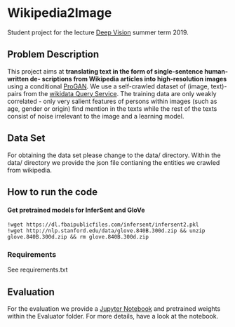 # Wikipedia2Image
Student project for the lecture [Deep Vision](https://hci.iwr.uni-heidelberg.de/content/deep-vision) summer term 2019.

## Problem Description

This project aims at **translating text in the form of single-sentence human-written de-
scriptions from Wikipedia articles into high-resolution images** using a conditional [ProGAN](https://github.com/akanimax/pro_gan_pytorch). We use a self-crawled dataset of (image, text)-pairs from the [wikidata Query Service](https://query.wikidata.org/). The training data are only weakly correlated -  only very salient features of persons within images (such as age, gender or origin) find mention in the texts while the rest of the texts consist of
noise irrelevant to the image and a learning model.

## Data Set

For obtaining the data set please change to the data/ directory.
Within the data/ directory we provide the json file contianing the entities we crawled from wikipedia.


## How to run the code
#### Get pretrained models for InferSent and GloVe
```
!wget https://dl.fbaipublicfiles.com/infersent/infersent2.pkl
!wget http://nlp.stanford.edu/data/glove.840B.300d.zip && unzip glove.840B.300d.zip && rm glove.840B.300d.zip
```

### Requirements

See requirements.txt

## Evaluation

For the evaluation we provide a [Jupyter Notebook](Evaluator/Evaluation.ipynb) and pretrained weights within the Evaluator folder.
For more details, have a look at the notebook.

